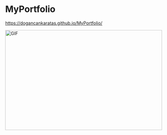# MyPortfolio

https://dogancankaratas.github.io/MyPortfolio/ 

<img align="center" alt="GIF" src="https://github.com/DogancanKaratas/MyPortfolio/blob/main/Animation-min%20(1).gif" width="500" height="320" />
